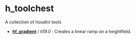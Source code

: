 # h_toolchest
A collection of houdini tools


- **[hf_gradient](/hda/hf/hf_gradient)** / *h19.0* : Creates a linear ramp on a heightfield. 

